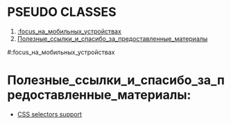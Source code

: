 # PSEUDO CLASSES
1. [:focus_на_мобильных_устройствах](#:focus_на_мобильных_устройствах)
1. [Полезные_ссылки_и_спасибо_за_предоставленные_материалы](#Полезные_ссылки_и_спасибо_за_предоставленные_материалы)

#:focus_на_мобильных_устройствах

# Полезные_ссылки_и_спасибо_за_предоставленные_материалы:
- [CSS selectors support](https://www.quirksmode.org/css/selectors/mobile.html)
